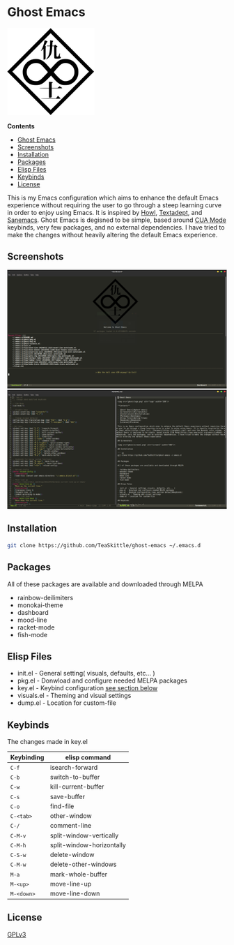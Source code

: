# Ghost Emacs

<img src="ghost/logo.png" alt="logo" width="200"/>

**Contents**

- [Ghost Emacs](#ghost-emacs)
- [Screenshots](#screenshots)
- [Installation](#installation)
- [Packages](#packages)
- [Elisp Files](#elisp-files)
- [Keybinds](#keybinds)
- [License](#license)

This is my Emacs configuration which aims to enhance the default Emacs experience without requiring the user to go through a steep learning curve in order to enjoy using Emacs. It is inspired by [Howl](https://howl.io/), [Textadept](https://orbitalquark.github.io/textadept/), and [Sanemacs](https://sanemacs.com/). Ghost Emacs is degisned to be simple, based around [CUA Mode](https://www.emacswiki.org/emacs/CuaMode) keybinds, very few packages, and no external dependencies. I have tried to make the changes without heavily altering the default Emacs experience.

## Screenshots

<img src="ghost/screen1.png" alt="screen1" width="800"/>
<img src="ghost/screen2.png" alt="screen2" width="800"/>

## Installation

``` sh
git clone https://github.com/TeaSkittle/ghost-emacs ~/.emacs.d
```

## Packages

All of these packages are available and downloaded through MELPA

- rainbow-deilimiters
- monokai-theme
- dashboard
- mood-line
- racket-mode
- fish-mode

## Elisp Files

- init.el - General setting( visuals, defaults, etc... )
- pkg.el - Donwload and configure needed MELPA packages
- key.el - Keybind configuration [see section below](#keybinds)
- visuals.el - Theming and visual settings
- dump.el - Location for custom-file

## Keybinds

The changes made in key.el

| Keybinding        | elisp command               |  
|-------------------|-----------------------------|
| `C-f`             | isearch-forward             |  
| `C-b`             | switch-to-buffer            |  
| `C-w`             | kill-current-buffer         |  
| `C-s`             | save-buffer                 |  
| `C-o`             | find-file                   | 
| `C-<tab>`         | other-window                |
| `C-/`             | comment-line                |
| `C-M-v`           | split-window-vertically     |
| `C-M-h`           | split-window-horizontally   |
| `C-S-w`           | delete-window               |
| `C-M-w`           | delete-other-windows        |
| `M-a`             | mark-whole-buffer           |
| `M-<up>`          | move-line-up                |
| `M-<down>`        | move-line-down              |

## License
[GPLv3](https://choosealicense.com/licenses/gpl-3.0/)
